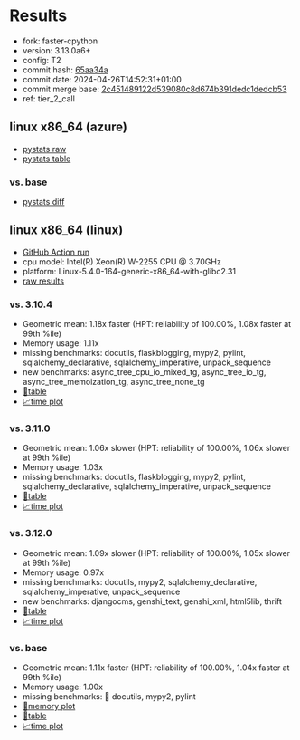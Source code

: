 # Results

- fork: faster-cpython
- version: 3.13.0a6+
- config: T2
- commit hash: [65aa34a](https://github.com/faster%2dcpython/cpython/commit/65aa34a)
- commit date: 2024-04-26T14:52:31+01:00
- commit merge base: [2c451489122d539080c8d674b391dedc1dedcb53](https://github.com/faster%2dcpython/cpython/commit/2c451489122d539080c8d674b391dedc1dedcb53)
- ref: tier_2_call

## linux x86_64 (azure)

- [pystats raw](bm-20240426-azure-x86_64-faster%252dcpython-tier_2_call-3.13.0a6%2B-65aa34a-pystats.json)
- [pystats table](bm-20240426-azure-x86_64-faster%252dcpython-tier_2_call-3.13.0a6%2B-65aa34a-pystats.md)

### vs. base

- [pystats diff](bm-20240426-azure-x86_64-faster%252dcpython-tier_2_call-3.13.0a6%2B-65aa34a-pystats-vs-base.md)

## linux x86_64 (linux)

- [GitHub Action run](https://github.com/faster-cpython/benchmarking/actions/runs/8859351404)
- cpu model: Intel(R) Xeon(R) W-2255 CPU @ 3.70GHz
- platform: Linux-5.4.0-164-generic-x86_64-with-glibc2.31
- [raw results](bm-20240426-linux-x86_64-faster%252dcpython-tier_2_call-3.13.0a6%2B-65aa34a.json)

### vs. 3.10.4

- Geometric mean: 1.18x faster (HPT: reliability of 100.00%, 1.08x faster at 99th %ile)
- Memory usage: 1.11x
- missing benchmarks: docutils, flaskblogging, mypy2, pylint, sqlalchemy_declarative, sqlalchemy_imperative, unpack_sequence
- new benchmarks: async_tree_cpu_io_mixed_tg, async_tree_io_tg, async_tree_memoization_tg, async_tree_none_tg
- [📄table](bm-20240426-linux-x86_64-faster%252dcpython-tier_2_call-3.13.0a6%2B-65aa34a-vs-3.10.4.md)
- [📈time plot](bm-20240426-linux-x86_64-faster%252dcpython-tier_2_call-3.13.0a6%2B-65aa34a-vs-3.10.4.png)

### vs. 3.11.0

- Geometric mean: 1.06x slower (HPT: reliability of 100.00%, 1.06x slower at 99th %ile)
- Memory usage: 1.03x
- missing benchmarks: docutils, flaskblogging, mypy2, pylint, sqlalchemy_declarative, sqlalchemy_imperative, unpack_sequence
- [📄table](bm-20240426-linux-x86_64-faster%252dcpython-tier_2_call-3.13.0a6%2B-65aa34a-vs-3.11.0.md)
- [📈time plot](bm-20240426-linux-x86_64-faster%252dcpython-tier_2_call-3.13.0a6%2B-65aa34a-vs-3.11.0.png)

### vs. 3.12.0

- Geometric mean: 1.09x slower (HPT: reliability of 100.00%, 1.05x slower at 99th %ile)
- Memory usage: 0.97x
- missing benchmarks: docutils, mypy2, sqlalchemy_declarative, sqlalchemy_imperative, unpack_sequence
- new benchmarks: djangocms, genshi_text, genshi_xml, html5lib, thrift
- [📄table](bm-20240426-linux-x86_64-faster%252dcpython-tier_2_call-3.13.0a6%2B-65aa34a-vs-3.12.0.md)
- [📈time plot](bm-20240426-linux-x86_64-faster%252dcpython-tier_2_call-3.13.0a6%2B-65aa34a-vs-3.12.0.png)

### vs. base

- Geometric mean: 1.11x faster (HPT: reliability of 100.00%, 1.04x faster at 99th %ile)
- Memory usage: 1.00x
- missing benchmarks: 🔴 docutils, mypy2, pylint
- [🧠memory plot](bm-20240426-linux-x86_64-faster%252dcpython-tier_2_call-3.13.0a6%2B-65aa34a-vs-base-mem.png)
- [📄table](bm-20240426-linux-x86_64-faster%252dcpython-tier_2_call-3.13.0a6%2B-65aa34a-vs-base.md)
- [📈time plot](bm-20240426-linux-x86_64-faster%252dcpython-tier_2_call-3.13.0a6%2B-65aa34a-vs-base.png)

